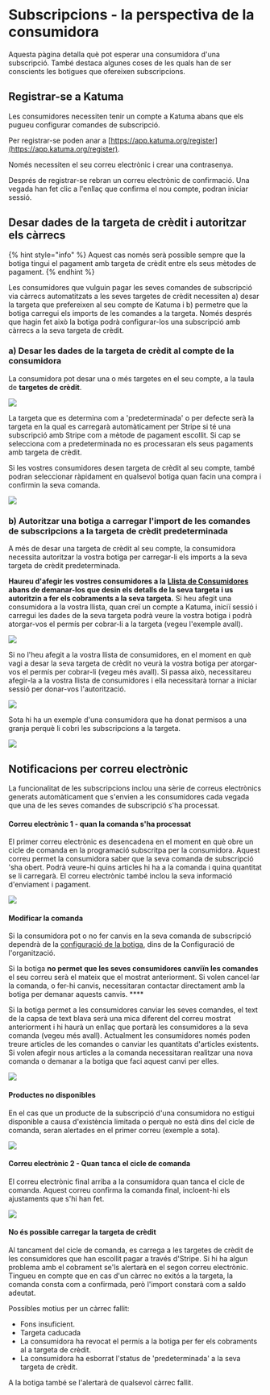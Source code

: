# Subscripcions - la perspectiva de la consumidora

Aquesta pàgina detalla què pot esperar una consumidora d'una subscripció. També destaca algunes coses de les quals han de ser conscients les botigues que ofereixen subscripcions. 

## Registrar-se a Katuma

Les consumidores necessiten tenir un compte a Katuma abans que els pugueu configurar comandes de subscripció.

Per registrar-se poden anar a [https://app.katuma.org/register](https://app.katuma.org/register).

Només necessiten el seu correu electrònic i crear una contrasenya.

Després de registrar-se rebran un correu electrònic de confirmació. Una vegada han fet clic a l'enllaç que confirma el nou compte, podran iniciar sessió.

## Desar dades de la targeta de crèdit i autoritzar els càrrecs

{% hint style="info" %}
Aquest cas només serà possible sempre que la botiga tingui el pagament amb targeta de crèdit entre els seus mètodes de pagament.
{% endhint %}

Les consumidores que vulguin pagar les seves comandes de subscripció via càrrecs automatitzats a les seves targetes de crèdit necessiten a\) desar la targeta que prefereixen al seu compte de Katuma i b\) permetre que la botiga carregui els imports de les comandes a la targeta. Només després que hagin fet això la botiga podrà configurar-los una subscripció amb càrrecs a la seva targeta de crèdit. 

### a\) Desar les dades de la targeta de crèdit al compte de la consumidora

La consumidora pot desar una o més targetes en el seu compte, a la taula de **targetes de crèdit**.

![](../../.gitbook/assets/imatge%20%2862%29.png)

La targeta que es determina com a 'predeterminada' o per defecte serà la targeta en la qual es carregarà automàticament per Stripe si té una subscripció amb Stripe com a mètode de pagament escollit. Si cap se selecciona com a predeterminada no es processaran els seus pagaments amb targeta de crèdit.

Si les vostres consumidores desen targeta de crèdit al seu compte, també podran seleccionar ràpidament en qualsevol botiga quan facin una compra i confirmin la seva comanda. 

![](../../.gitbook/assets/imatge%20%2865%29.png)

### b\) Autoritzar una botiga a carregar l'import de les comandes de  subscripcions a la targeta de crèdit predeterminada

A més de desar una targeta de crèdit al seu compte, la consumidora necessita autoritzar la vostra botiga per carregar-li els imports a la seva targeta de crèdit predeterminada.

**Haureu d'afegir les vostres consumidores a la** [**Llista de Consumidores** ](https://guia.katuma.org/~/edit/drafts/-LYacPRxcmBYU9uxnwC1/funcionalitats-avancades/configuracio-de-la-botiga/consumidores)**abans de demanar-los que desin els detalls de la seva targeta i us autoritzin a fer els cobraments a la seva targeta.** Si heu afegit una consumidora a la vostra llista, quan creï un compte a Katuma, iniciï sessió i carregui les dades de la seva targeta podrà veure la vostra botiga i podrà atorgar-vos el permís per cobrar-li a la targeta \(vegeu l'exemple avall\).

![](../../.gitbook/assets/imatge%20%2820%29.png)

Si no l'heu afegit a la vostra llista de consumidores, en el moment en què vagi a desar la seva targeta de crèdit no veurà la vostra botiga per atorgar-vos el permís per cobrar-li \(vegeu més avall\). Si passa això, necessitareu afegir-la a la vostra llista de consumidores i ella necessitarà tornar a iniciar sessió per donar-vos l'autorització. 

![](../../.gitbook/assets/imatge%20%2852%29.png)

Sota hi ha un exemple d'una consumidora que ha donat permisos a una granja perquè li cobri les subscripcions a la targeta. 

![](../../.gitbook/assets/imatge%20%289%29.png)

## Notificacions per correu electrònic

La funcionalitat de les subscripcions inclou una sèrie de correus electrònics generats automàticament que s'envien a les consumidores cada vegada que una de les seves comandes de subscripció s'ha processat.

#### Correu electrònic 1 - quan la comanda s'ha processat

El primer correu electrònic es desencadena en el moment en què obre un cicle de comanda en la programació subscritpa per la consumidora.  Aquest correu permet la consumidora saber que la seva comanda de subscripció 'sha obert. Podrà veure-hi quins articles hi ha a la comanda i quina quantitat se li carregarà. El correu electrònic també inclou la seva informació d'enviament i pagament. 

![](../../.gitbook/assets/imatge%20%282%29.png)

#### Modificar la comanda

Si la consumidora pot o no fer canvis en la seva comanda de subscripció dependrà de la [configuració de la botiga](https://guia.katuma.org/~/edit/drafts/-LYacPRxcmBYU9uxnwC1/basic-features/configuracio-de-lorganitzacio#configuracio-de-la-botiga), dins de la Configuració de l'organització.

Si la botiga **no permet que les seves consumidores canviïn les comandes** el seu correu serà el mateix que el mostrat anteriorment. Si volen cancel·lar la comanda, o fer-hi canvis, necessitaran contactar directament amb la botiga per demanar aquests canvis. ****

Si la botiga permet a les consumidores canviar les seves comandes, el text de la capsa de text blava serà una mica diferent del correu mostrat anteriorment i hi haurà un enllaç que portarà les consumidores a la seva comanda \(vegeu més avall\). Actualment les consumidores només poden treure articles de les comandes o canviar les quantitats d'articles existents. Si volen afegir nous articles a la comanda necessitaran realitzar una nova comanda o demanar a la botiga que faci aquest canvi per elles.

![](../../.gitbook/assets/imatge%20%2848%29.png)

#### Productes no disponibles

En el cas que un producte de la subscripció d'una consumidora no estigui disponible a causa d'existència limitada o perquè no està dins del cicle de comanda, seran alertades en el primer correu \(exemple a sota\). 

![](../../.gitbook/assets/imatge%20%2841%29.png)

#### Correu electrònic 2 - Quan tanca el cicle de comanda

El correu electrònic final arriba a la consumidora quan tanca el cicle de comanda. Aquest correu confirma la comanda final, incloent-hi els ajustaments que s'hi han fet.

![](../../.gitbook/assets/imatge%20%2851%29.png)

#### No és possible carregar la targeta de crèdit

Al tancament del cicle de comanda, es carrega a les targetes de crèdit de les consumidores que han escollit pagar a través d'Stripe. Si hi ha algun problema amb el cobrament se'ls alertarà en el segon correu electrònic. Tingueu en compte que en cas d'un càrrec no exitós a la targeta, la comanda consta com a confirmada, però l'import constarà com a saldo adeutat.

Possibles motius per un càrrec fallit: 

* Fons insuficient.
* Targeta caducada
* La consumidora ha revocat el permís a la botiga per fer els cobraments al a targeta de crèdit. 
* La consumidora ha esborrat l'status de 'predeterminada' a la seva targeta de crèdit. 

A la botiga també se l'alertarà de qualsevol càrrec fallit.



